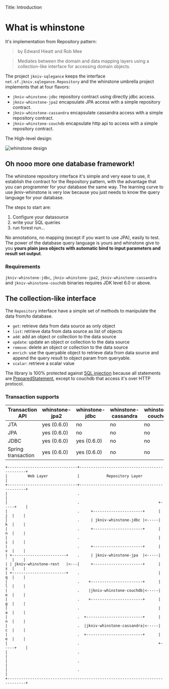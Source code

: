 Title: Introduction


# What is whinstone


It's implementation from Repository pattern:

>by Edward Hieatt and Rob Mee

>Mediates between the domain and data mapping layers using a collection-like interface for accessing domain objects.

The project `jkniv-sqlegance` keeps the interface `net.sf.jkniv.sqlegance.Repository` and the whinstone umbrella project implements that at four flavors: 

- `jkniv-whinstone-jdbc` repository contract using directly jdbc access.
- `jkniv-whinstone-jpa2` encapsulate JPA access with a simple repository contract.
- `jkniv-whinstone-cassandra` encapsulate cassandra access with a simple repository contract.
- `jkniv-whinstone-couchdb` encapsulate http api to access with a simple repository contract.

The High-level design:

![whinstone design](images/whinstone-architecture.png)



## Oh nooo more one database framework!

The whinstone repository interface it's simple and very ease to use, it establish the contract for the Repository pattern, with the advantage that you can programmer for your database the same way. The learning curve to use jkniv-whinstone is very low because you just needs to know the query language for your database.

The steps to start are:

1. Configure your datasource
2. write your SQL queries
3. run forest run...

No annotations, no mapping (except if you want to use JPA), easily to test. The power of the database query language is yours and whinstone give to you **yours plain java objects with automatic bind to input parameters and result set output**.

### Requirements

`jkniv-whinstone-jdbc`, `jkniv-whinstone-jpa2`, `jkniv-whinstone-cassandra` and `jkniv-whinstone-couchdb` binaries requires JDK level 6.0 or above.


## The collection-like interface

The `Repository` interface have a simple set of methods to manipulate the data from/to database.

- `get`: retrieve data from data source as only object
- `list`: retrieve data from data source as list of objects
- `add`: add an object or collection to the data source
- `update`: update an object or collection to the data source
- `remove`: delete an object or collection to the data source
- `enrich`: use the queryable object to retrieve data from data source and append the query result to object param from queryable. 
- `scalar`: retrieve a scalar value

The library is 100% protected against [SQL injection](https://www.owasp.org/index.php/SQL_Injection "OWASP SQL injection") because all statements are [PreparedStatement](https://docs.oracle.com/javase/6/docs/api/java/sql/PreparedStatement.html "PreparedStatement"), except to couchdb that access it's over HTTP protocol.



### Transaction supports

| Transaction API    | whinstone-jpa2 | whinstone-jdbc | whinstone-cassandra | whinstone-couchdb |
| ------------------ | -------------- | -------------- |---------------------|-------------------|
| JTA                |   yes (0.6.0)  | no             | no                  | no                |
| JPA                |   yes (0.6.0)  | no             | no                  | no                |
| JDBC               |   yes (0.6.0)  | yes  (0.6.0)   | no                  | no                |
| Spring transaction |   yes (0.6.0)  | yes  (0.6.0)   | no                  | no                |



    +-------------------------------+----------------------------------------------+
    |         Web Layer             |            Repository Layer                  |
    +-------------------------------+----------------------------------------------+
    |                               .                                              |
    |                               .                                   +-----+    |
    |                               .     +----------------------+      |  j  |    |
    |                               .     | jkniv-whinstone-jdbc |<-----|  k  |    |
    |                               .     +----------------------+      |  n  |    |
    |                               .                                   |  i  |    |
    |                               .     +----------------------+      |  v  |    |
    | +------------------------+    .     | jkniv-whinstone-jpa  |<-----|  '  |    |
    | | jkniv-whinstone-rest   |<---|     +----------------------+      |  s  |    |
    | +------------------------+    .                                   |  q  |    |
    |                               .    +-----------------------+      |  l  |    |
    |                               .    |jkniv-whinstone-couchdb|<-----|  e  |    |
    |                               .    +-----------------------+      |  g  |    |
    |                               .                                   |  a  |    |
    |                               .  +-------------------------+      |  n  |    |
    |                               .  |jkniv-whinstone-cassandra|<-----|  c  |    |     
    |                               .  +-------------------------+      |  e  |    |
    |                               .                                   +-----+    |
    |                               .                                              |
    |                               .                                              |
    |                               .                                              |
    +------------------------------------------------------------------------------+



